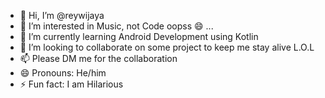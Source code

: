 - 👋 Hi, I’m @reywijaya
- 👀 I’m interested in Music, not Code oopss 😄 ...
- 🌱 I’m currently learning Android Development using Kotlin
- 💞️ I’m looking to collaborate on some project to keep me stay alive L.O.L
- 📫 Please DM me for the collaboration
- 😄 Pronouns: He/him
- ⚡ Fun fact: I am Hilarious
